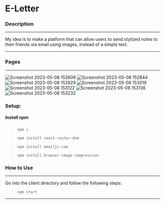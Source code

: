 # E-Letter

### Description

---


My idea is to make a platform that can allow users to send stylized notes to their friends via email using images, instead of a simple text.


---

### Pages


---
![Screenshot 2023-05-08 152609](https://user-images.githubusercontent.com/78129028/236916217-96e3ad87-9b37-4eb1-8a7d-1d9f2fab629a.png)
![Screenshot 2023-05-08 152844](https://user-images.githubusercontent.com/78129028/236916242-faf385f8-75be-4352-aecd-f1c166adfea3.png)
![Screenshot 2023-05-08 152929](https://user-images.githubusercontent.com/78129028/236916261-5a40674e-117d-4abe-9823-f1e5d3332c20.png)
![Screenshot 2023-05-08 153019](https://user-images.githubusercontent.com/78129028/236916289-6b8bd7bc-5f1d-4e54-bc52-ff46d2cd49e5.png)
![Screenshot 2023-05-08 153122](https://user-images.githubusercontent.com/78129028/236916306-d96d0737-abfc-46fe-bcbd-c4c956d60896.png)
![Screenshot 2023-05-08 153136](https://user-images.githubusercontent.com/78129028/236916321-2a6a335f-9665-4c5c-9dae-cf9d1a59e363.png)
![Screenshot 2023-05-08 153232](https://user-images.githubusercontent.com/78129028/236916334-a61e2491-da36-4787-8d02-29495e3de7e0.png)

### Setup:

##### Install npm

> `npm i`

> `npm install react-router-dom`

> `npm install emailjs-com`

> `npm install browser-image-compression`



### How to Use

---
Go into the client directory and follow the following steps:

> `npm start`

---
